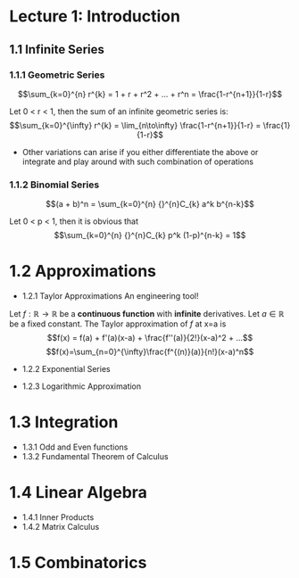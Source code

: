 # Lecture 1: Introduction

## 1.1 Infinite Series
### 1.1.1 Geometric Series
$$\sum_{k=0}^{n} r^{k} = 1 + r + r^2 + ... + r^n = \frac{1-r^{n+1}}{1-r}$$

Let 0 < r < 1, then the sum of an infinite geometric series is:
$$\sum_{k=0}^{\infty} r^{k} = \lim_{n\to\infty} \frac{1-r^{n+1}}{1-r} = \frac{1}{1-r}$$

* Other variations can arise if you either differentiate the above or integrate and play around with such combination of operations
  
### 1.1.2 Binomial Series
$$(a + b)^n = \sum_{k=0}^{n} {}^{n}C_{k} a^k b^{n-k}$$

Let 0 < p < 1, then it is obvious that $$\sum_{k=0}^{n} {}^{n}C_{k} p^k (1-p)^{n-k} = 1$$


# 1.2 Approximations
* 1.2.1 Taylor Approximations
An engineering tool!

Let $f: \mathbb{R} \rightarrow \mathbb{R}$ be a **continuous function** with **infinite** derivatives. Let $a \in \mathbb{R}$  be a fixed constant. The Taylor approximation of $f$ at x=a is 
$$f(x) = f(a) + f'(a)(x-a) + \frac{f''(a)}{2!}(x-a)^2 + ...$$
$$f(x)=\sum_{n=0}^{\infty}\frac{f^{(n)}(a)}{n!}(x-a)^n$$
  
* 1.2.2 Exponential Series
  
* 1.2.3 Logarithmic Approximation

# 1.3 Integration
* 1.3.1 Odd and Even functions
* 1.3.2 Fundamental Theorem of Calculus
  
# 1.4 Linear Algebra 
* 1.4.1 Inner Products
* 1.4.2 Matrix Calculus

# 1.5 Combinatorics

